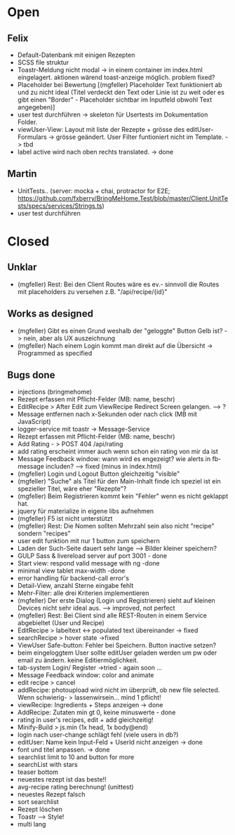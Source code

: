 ﻿# Open
## Felix
- Default-Datenbank mit einigen Rezepten
- SCSS file struktur
- Toastr-Meldung nicht modal -> in einem container im index.html eingelagert. aktionen wärend toast-anzeige möglich. problem fixed?
- Placeholder bei Bewertung [(mgfeller) Placeholder Text funktioniert ab und zu nicht ideal (Titel verdeckt den Text oder Linie ist zu weit oder es gibt einen "Border" - Placeholder sichtbar im Inputfeld obwohl Text angegeben)]
- user test durchführen -> skeleton für Usertests im Dokumentation Folder.
- viewUser-View: Layout mit liste der Rezepte + grösse des editUser-Formulars -> grösse geändert. User Filter funtioniert nicht im Template. -> tbd
- label active wird nach oben rechts translated. -> done

## Martin
- UnitTests.. (server: mocka + chai, protractor for E2E; https://github.com/fxberry/BringMeHome.Test/blob/master/Client.UnitTests/specs/services/Strings.ts)
- user test durchführen

# Closed

## Unklar
- (mgfeller) Rest: Bei den Client Routes wäre es ev.- sinnvoll die Routes mit placeholders zu versehen z.B.  "/api/recipe/{id}"

## Works as designed
- (mgfeller) Gibt es einen Grund weshalb der "geloggte" Button Gelb ist? -> nein, aber als UX auszeichnung
- (mgfeller) Nach einem Login kommt man direkt auf die Übersicht  -> Programmed as specified

## Bugs done
- injections (bringmehome)
- Rezept erfassen mit Pflicht-Felder (MB: name, beschr)
- EditRecipe > After Edit zum ViewRecipe Redirect Screen gelangen. --> ?
- Message entfernen nach x-Sekunden oder nach click             (MB mit JavaScript)
- logger-service mit toastr -> Message-Service
- Rezept erfassen mit Pflicht-Felder (MB: name, beschr)
- Add Rating - > POST 404 /api/rating
- add rating erscheint immer auch wenn schon ein rating von mir da ist
- Message Feedback window: wann wird es engezeigt? wie alerts in fb-message includen? --> fixed (minus in index.html)
- (mgfeller) Login und Logout Button gleichzeitig "visible"  
- (mgfeller) "Suche" als Titel für den Main-Inhalt finde ich speziel ist ein spezieller Titel, wäre eher "Rezepte"? 
- (mgfeller) Beim Registrieren kommt kein "Fehler" wenn es nicht geklappt hat. 
- jquery für materialize in eigene libs aufnehmen
- (mgfeller) F5 ist nicht unterstützt
- (mgfeller) Rest: Die Nomen sollten Mehrzahl sein also nicht "recipe" sondern "recipes" 
- user edit funktion mit nur 1 button zum speichern
- Laden der Such-Seite dauert sehr lange --> Bilder kleiner speichern?
- GULP Sass & livereload server auf port 3001  - done
- Start view: respond valid message with ng -done
- minimal view tablet max-width -done
- error handling für backend-call error's
- Detail-View, anzahl Sterne eingabe fehlt
- Mehr-Filter: alle drei Kriterien implementieren
- (mgfeller) Der erste Dialog (Login und Registrieren) sieht auf kleinen Devices nicht sehr ideal aus. --> improved, not perfect
- (mgfeller) Rest: Bei Client sind alle REST-Routen in einem Service abgebieltet (User und Recipe) 
- EditRecipe > labeltext <-> populated text übereinander -> fixed
- searchRecipe > hover state ->fixed
- ViewUser Safe-button: Fehler bei Speichern. Button inactive setzen?
- beim eingeloggtem User sollte editUser geladen werden um pw oder email zu ändern. keine Editiermöglichkeit.
- tab-system Login/ Register ->tried - again soon ...
- Message Feedback window: color and animate
- edit recipe > cancel
- addRecipe: photoupload wird nicht im überprüft, ob new file selected. Wenn schwierig- > lassenwirsein... mind 1 pflicht!
- viewRecipe: Ingredients + Steps anzeigen -> done
- AddRecipe: Zutaten min gt 0, keine minuswerte - done
- rating in user's recipes, edit + add gleichzeitig!
- Minify-Build > js.min (1x head, 1x body@end)
- login nach user-change schlägt fehl (viele users in db?)
- editUser: Name kein Input-Feld + UserId nicht anzeigen -> done
- font und titel anpassen. -> done
- searchlist limit to 10 and button for more
- searchList with stars
- teaser bottom
- neuestes rezept ist das beste!!
- avg-recipe rating berechnung! (unittest)
- neuestes Rezept falsch
- sort searchlist
- Rezept löschen
- Toastr --> Style!
- multi lang
